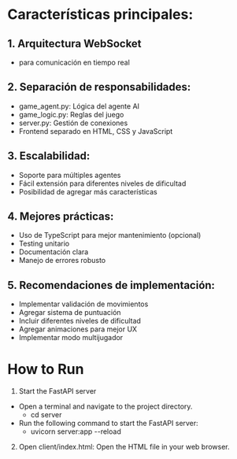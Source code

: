 # Características principales:
## 1. Arquitectura WebSocket 
- para comunicación en tiempo real

## 2. Separación de responsabilidades:
- game_agent.py: Lógica del agente AI
- game_logic.py: Reglas del juego
- server.py: Gestión de conexiones
- Frontend separado en HTML, CSS y JavaScript

## 3. Escalabilidad:
- Soporte para múltiples agentes
- Fácil extensión para diferentes niveles de dificultad
- Posibilidad de agregar más características

## 4. Mejores prácticas:
- Uso de TypeScript para mejor mantenimiento (opcional)
- Testing unitario
- Documentación clara
- Manejo de errores robusto

## 5. Recomendaciones de implementación:
- Implementar validación de movimientos
- Agregar sistema de puntuación
- Incluir diferentes niveles de dificultad
- Agregar animaciones para mejor UX
- Implementar modo multijugador

# How to Run

1. Start the FastAPI server
- Open a terminal and navigate to the project directory.
    - cd server    
- Run the following command to start the FastAPI server:
    - uvicorn server:app --reload

2. Open client/index.html: Open the HTML file in your web browser.